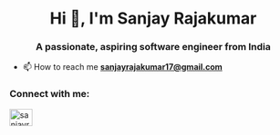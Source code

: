 <h1 align="center">Hi 👋, I'm Sanjay Rajakumar</h1>
<h3 align="center">A passionate, aspiring software engineer from India</h3>

- 📫 How to reach me **sanjayrajakumar17@gmail.com**

<h3 align="left">Connect with me:</h3>
<p align="left">
<a href="https://www.linkedin.com/in/sanjay-rajakumar-3786001a4/" target="blank"><img align="center" src="https://raw.githubusercontent.com/rahuldkjain/github-profile-readme-generator/master/src/images/icons/Social/linked-in-alt.svg" alt="sanjayrajakumar" height="30" width="40" /></a>
</p>
